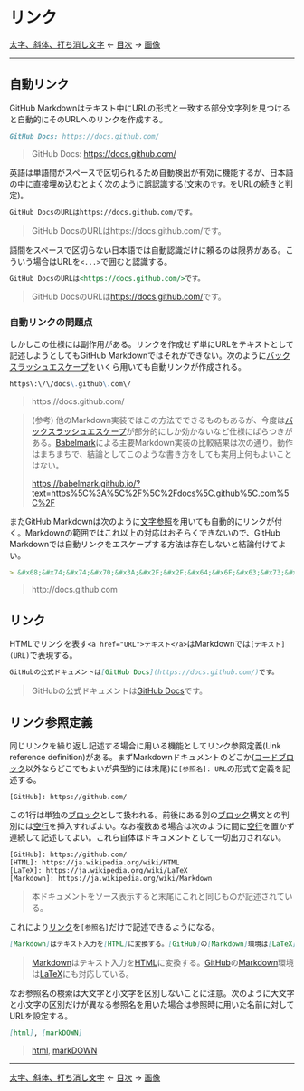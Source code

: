 # リンク

[太字、斜体、打ち消し文字]
← [目次] →
[画像]

------------------------------------------------------------------------

## 自動リンク

GitHub Markdownはテキスト中にURLの形式と一致する部分文字列を見つけると自動的にそのURLへのリンクを作成する。

```markdown
GitHub Docs: https://docs.github.com/
```

> GitHub Docs: https://docs.github.com/

英語は単語間がスペースで区切られるため自動検出が有効に機能するが、日本語の中に直接埋め込むとよく次のように誤認識する(文末の`です。`をURLの続きと判定)。

```markdown
GitHub DocsのURLはhttps://docs.github.com/です。
```

> GitHub DocsのURLはhttps://docs.github.com/です。

語間をスペースで区切らない日本語では自動認識だけに頼るのは限界がある。こういう場合はURLを`<...>`で囲むと認識する。

```markdown
GitHub DocsのURLは<https://docs.github.com/>です。
```

> GitHub DocsのURLは<https://docs.github.com/>です。

### 自動リンクの問題点

しかしこの仕様には副作用がある。リンクを作成せず単にURLをテキストとして記述しようとしてもGitHub Markdownではそれができない。次のように[バックスラッシュエスケープ]をいくら用いても自動リンクが作成される。

```markdown
https\:\/\/docs\.github\.com\/
```

> https\:\/\/docs\.github\.com\/

> (参考) 他のMarkdown実装ではこの方法でできるものもあるが、今度は[バックスラッシュエスケープ]が部分的にしか効かないなど仕様にばらつきがある。[Babelmark]による主要Markdown実装の比較結果は次の通り。動作はまちまちで、結論としてこのような書き方をしても実用上何もよいことはない。
> 
> https://babelmark.github.io/?text=https%5C%3A%5C%2F%5C%2Fdocs%5C.github%5C.com%5C%2F

またGitHub Markdownは次のように[文字参照]を用いても自動的にリンクが付く。Markdownの範囲ではこれ以上の対応はおそらくできないので、GitHub Markdownでは自動リンクをエスケープする方法は存在しないと結論付けてよい。

```markdown
> &#x68;&#x74;&#x74;&#x70;&#x3A;&#x2F;&#x2F;&#x64;&#x6F;&#x63;&#x73;&#x2E;&#x67;&#x69;&#x74;&#x68;&#x75;&#x62;&#x2E;&#x63;&#x6F;&#x6d;
```

> &#x68;&#x74;&#x74;&#x70;&#x3A;&#x2F;&#x2F;&#x64;&#x6F;&#x63;&#x73;&#x2E;&#x67;&#x69;&#x74;&#x68;&#x75;&#x62;&#x2E;&#x63;&#x6F;&#x6d;

## リンク

HTMLでリンクを表す`<a href="URL">テキスト</a>`はMarkdownでは`[テキスト](URL)`で表現する。

```markdown
GitHubの公式ドキュメントは[GitHub Docs](https://docs.github.com/)です。
```

> GitHubの公式ドキュメントは[GitHub Docs](https://docs.github.com/)です。

## リンク参照定義

同じリンクを繰り返し記述する場合に用いる機能としてリンク参照定義(Link reference definition)がある。まずMarkdownドキュメントのどこか([コードブロック]以外ならどこでもよいが典型的には末尾)に`[参照名]: URL`の形式で定義を記述する。

```
[GitHub]: https://github.com/
```

この1行は単独の[ブロック]として扱われる。前後にある別の[ブロック]構文との判別には[空行]を挿入すればよい。なお複数ある場合は次のように間に[空行]を置かず連続して記述してよい。これら自体はドキュメントとして一切出力されない。

```
[GitHub]: https://github.com/
[HTML]: https://ja.wikipedia.org/wiki/HTML
[LaTeX]: https://ja.wikipedia.org/wiki/LaTeX
[Markdown]: https://ja.wikipedia.org/wiki/Markdown
```

> 本ドキュメントをソース表示すると末尾にこれと同じものが記述されている。

これにより[リンク](#リンク)を`[参照名]`だけで記述できるようになる。

```markdown
[Markdown]はテキスト入力を[HTML]に変換する。[GitHub]の[Markdown]環境は[LaTeX]にも対応している。
```

> [Markdown]はテキスト入力を[HTML]に変換する。[GitHub]の[Markdown]環境は[LaTeX]にも対応している。

なお参照名の検索は大文字と小文字を区別しないことに注意。次のように大文字と小文字の区別だけが異なる参照名を用いた場合は参照時に用いた名前に対してURLを設定する。

```markdown
[html], [markDOWN]
```

> [html], [markDOWN]

------------------------------------------------------------------------

[太字、斜体、打ち消し文字]
← [目次] →
[画像]

[空行]: characters.md#空行
[太字、斜体、打ち消し文字]: bold-italic-strikethrough.md
[目次]: index.md
[画像]: images.md
[文字参照]: characters.md#文字参照
[Babelmark]: history.md#babelmark
[CommonMark]: history.md#commonmark
[コードブロック]: code-blocks.md
[バックスラッシュエスケープ]: characters.md#バックスラッシュエスケープ
[ブロック]: blocks.md

<!-- リンク参照定義説明用 -->
[GitHub]: https://github.com/
[HTML]: https://ja.wikipedia.org/wiki/HTML
[LaTeX]: https://ja.wikipedia.org/wiki/LaTeX
[Markdown]: https://ja.wikipedia.org/wiki/Markdown

